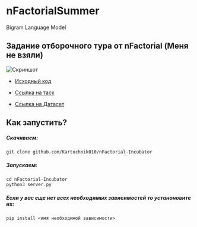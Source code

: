 # nFactorialSummer
Bigram Language Model
## Задание отборочного тура от nFactorial (Меня не взяли)

<img src="Screen Shot 2023-05-05 at 18.50.46.png" alt="Скриншот">

- <a style="margin-right: 15px" href="https://github.com/Kartochnik010/nFactorial-Incubator">Исходный код</a>

- <a style="margin-right: 15px" href="https://www.notion.so/469ec95612a048b78518a9056c2b3791">Ссылка на таск</a>

- <a href="https://file.notion.so/f/s/fbbe6c40-a3f2-4a58-a90b-d8004f62fdcc/names.txt?id=27b23c03-0edc-4e08-8751-77f02aaac186&table=block&spaceId=7c849ae7-f9f9-4efe-9968-3fab523bf9e5&expirationTimestamp=1683387979065&signature=a1sNqYBhS34BKhVfovtrX57dBcUNR--huPhNpILipII&downloadName=names.txt">Ссылка на Датасет</a>



## Как запустить?

##### Скачиваем:
```
git clone github.com/Kartochnik010/nFactorial-Incubator
```

##### Запускаем:
```
cd nFactorial-Incubator
python3 server.py
```

##### Если у вас еще нет всех необходимых зависимостей то устаноновите их: 
```
pip install <имя необходимой зависимости>
```

